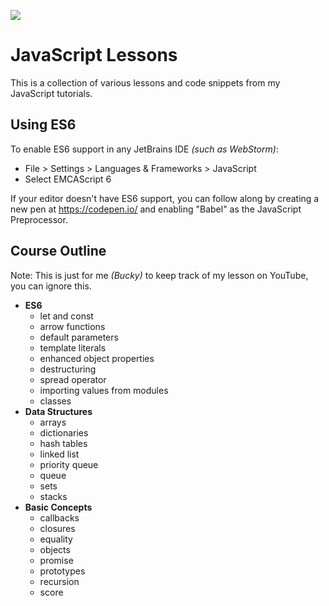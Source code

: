 ![](http://i.imgur.com/vPUXp2n.png)

# JavaScript Lessons

This is a collection of various lessons and code snippets from my JavaScript tutorials.

## Using ES6

To enable ES6 support in any JetBrains IDE *(such as WebStorm)*:
- File > Settings > Languages & Frameworks > JavaScript
- Select EMCAScript 6

If your editor doesn't have ES6 support, you can follow along by creating a new pen at https://codepen.io/ and enabling
"Babel" as the JavaScript Preprocessor.

## Course Outline

Note: This is just for me *(Bucky)* to keep track of my lesson on YouTube, you can ignore this.

- **ES6**
  - let and const
  - arrow functions
  - default parameters
  - template literals
  - enhanced object properties
  - destructuring
  - spread operator
  - importing values from modules
  - classes
- **Data Structures**
  - arrays
  - dictionaries
  - hash tables
  - linked list
  - priority queue
  - queue
  - sets
  - stacks
- **Basic Concepts**
  - callbacks
  - closures
  - equality
  - objects
  - promise
  - prototypes
  - recursion
  - score